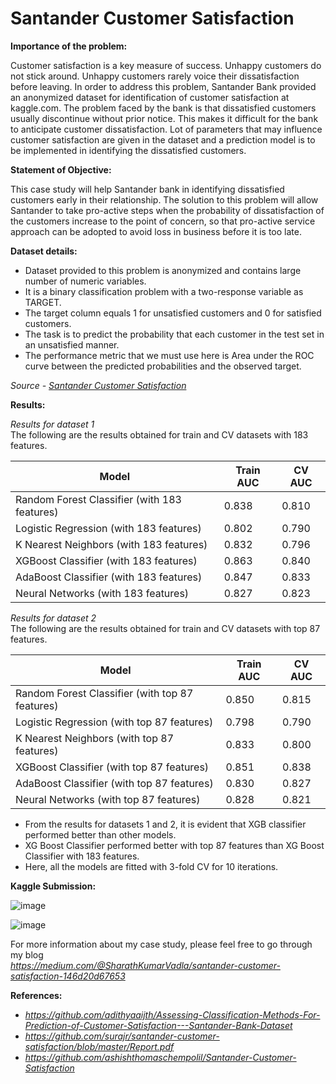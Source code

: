 # Santander Customer Satisfaction

**Importance of the problem:**

Customer satisfaction is a key measure of success. Unhappy customers do not stick around. Unhappy customers rarely voice their dissatisfaction before leaving. In order to address this problem, Santander Bank provided an anonymized dataset for identification of customer satisfaction at kaggle.com. The problem faced by the bank is that dissatisfied customers usually discontinue without prior notice. This makes it difficult for the bank to anticipate customer dissatisfaction. Lot of parameters that may influence customer satisfaction are given in the dataset and a prediction model is to be implemented in identifying the dissatisfied customers.

**Statement of Objective:**

This case study will help Santander bank in identifying dissatisfied customers early in their relationship. The solution to this problem will allow Santander to take pro-active steps when the probability of dissatisfaction of the customers increase to the point of concern, so that pro-active service approach can be adopted to avoid loss in business before it is too late.

**Dataset details:**

-	Dataset provided to this problem is anonymized and contains large number of numeric variables.
- It is a binary classification problem with a two-response variable as TARGET.
- The target column equals 1 for unsatisfied customers and 0 for satisfied customers.
- The task is to predict the probability that each customer in the test set in an unsatisfied manner.
- The performance metric that we must use here is Area under the ROC curve between the predicted probabilities and the observed target.

*Source - [Santander Customer Satisfaction](https://www.kaggle.com/competitions/santander-customer-satisfaction/data)*

**Results:**

*Results for dataset 1* <br> 
The following are the results obtained for train and CV datasets with 183 features.

| Model |Train AUC | CV AUC |
|----------|----------|----------|
| Random Forest Classifier (with 183 features)    |  0.838  | 0.810   |
| Logistic Regression (with 183 features)   |  0.802  | 0.790   |
|  K Nearest Neighbors (with 183 features)  |  0.832  | 0.796   |
| XGBoost Classifier (with 183 features)    |  0.863  | 0.840   | 
| AdaBoost Classifier (with 183 features)   |  0.847  | 0.833   |  
| Neural Networks (with 183 features)       |  0.827  | 0.823   |

*Results for  dataset 2* <br>
The following are the results obtained for train and CV datasets with top 87 features.

| Model |Train AUC | CV AUC |
|----------|----------|----------|
| Random Forest Classifier (with top 87 features)   |  0.850  | 0.815   |
| Logistic Regression (with top 87 features)   |  0.798  | 0.790   |
|  K Nearest Neighbors (with top 87 features)  |  0.833  | 0.800   |
| XGBoost Classifier (with top 87 features)    |  0.851  | 0.838   | 
| AdaBoost Classifier (with top 87 features)   |  0.830  | 0.827   |
| Neural Networks (with top 87 features)       |  0.828  | 0.821   |

- From the results for datasets 1 and 2, it is evident that XGB classifier performed better than other models.
- XG Boost Classifier performed better with top 87 features than XG Boost Classifier with 183 features.
- Here, all the models are fitted with 3-fold CV for 10 iterations.

**Kaggle Submission:**

![image](https://github.com/user-attachments/assets/eea76d81-51af-487e-a409-9eabfaf94432)

![image](https://github.com/user-attachments/assets/7c2169ec-dac4-41a8-9951-0e933d15700a)

For more information about my case study, please feel free to go through my blog<br> 
*https://medium.com/@SharathKumarVadla/santander-customer-satisfaction-146d20d67653*

**References:**
- *https://github.com/adithyaaijth/Assessing-Classification-Methods-For-Prediction-of-Customer-Satisfaction---Santander-Bank-Dataset*
- *https://github.com/surajr/santander-customer-satisfaction/blob/master/Report.pdf*
- *https://github.com/ashishthomaschempolil/Santander-Customer-Satisfaction*




